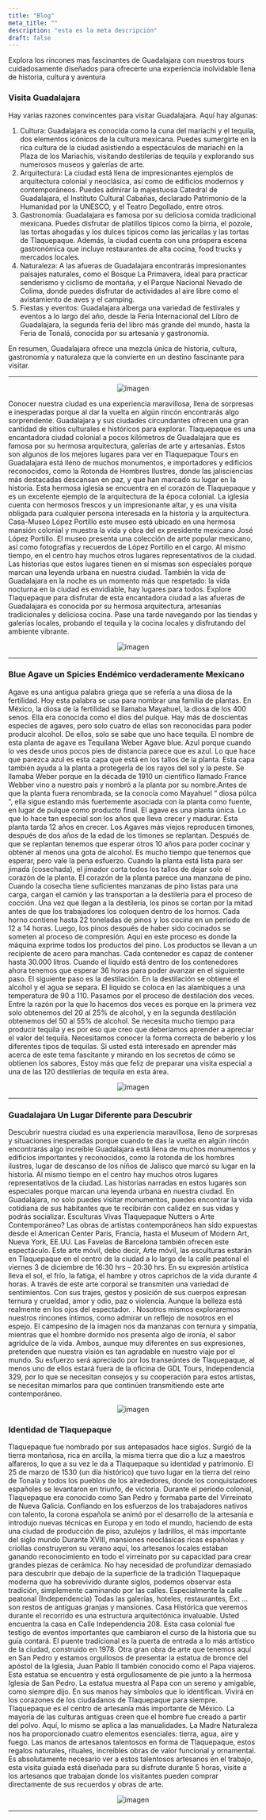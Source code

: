 ```yaml
---
title: "Blog"
meta_title: ""
description: "esta es la meta descripción"
draft: false
---
```


Explora los rincones mas fascinantes de Guadalajara con nuestros tours cuidadosamente diseñados para ofrecerte una experiencia inolvidable llena de historia, cultura y aventura
### Visita Guadalajara

Hay varias razones convincentes para visitar Guadalajara. Aquí hay algunas:
1. Cultura: Guadalajara es conocida como la cuna del mariachi y el tequila, dos elementos icónicos de la cultura mexicana. Puedes sumergirte en la rica cultura de la ciudad asistiendo a espectáculos de mariachi en la Plaza de los Mariachis, visitando destilerías de tequila y explorando sus numerosos museos y galerías de arte.
2. Arquitectura: La ciudad está llena de impresionantes ejemplos de arquitectura colonial y neoclásica, así como de edificios modernos y contemporáneos. Puedes admirar la majestuosa Catedral de Guadalajara, el Instituto Cultural Cabañas, declarado Patrimonio de la Humanidad por la UNESCO, y el Teatro Degollado, entre otros.
3. Gastronomía: Guadalajara es famosa por su deliciosa comida tradicional mexicana. Puedes disfrutar de platillos típicos como la birria, el pozole, las tortas ahogadas y los dulces típicos como las jericallas y las tortas de Tlaquepaque. Además, la ciudad cuenta con una próspera escena gastronómica que incluye restaurantes de alta cocina, food trucks y mercados locales.
4. Naturaleza: A las afueras de Guadalajara encontrarás impresionantes paisajes naturales, como el Bosque La Primavera, ideal para practicar senderismo y ciclismo de montaña, y el Parque Nacional Nevado de Colima, donde puedes disfrutar de actividades al aire libre como el avistamiento de aves y el camping.
5. Fiestas y eventos: Guadalajara alberga una variedad de festivales y eventos a lo largo del año, desde la Feria Internacional del Libro de Guadalajara, la segunda feria del libro más grande del mundo, hasta la Feria de Tonalá, conocida por su artesanía y gastronomía.

En resumen, Guadalajara ofrece una mezcla única de historia, cultura, gastronomía y naturaleza que la convierte en un destino fascinante para visitar.


---

<center>
    <img src="https://gdl-tours.netlify.app/images/blog/Gdl.jpg" alt="imagen" style="max-width: 100%; height: auto;">
</center>

Conocer nuestra ciudad es una experiencia maravillosa, llena de sorpresas e inesperadas porque al dar la vuelta en algún rincón encontrarás algo sorprendente. Guadalajara y sus ciudades circundantes ofrecen una gran cantidad de sitios culturales e históricos para explorar. Tlaquepaque es una encantadora ciudad colonial a pocos kilómetros de Guadalajara que es famosa por su hermosa arquitectura, galerías de arte y artesanías. Estos son algunos de los mejores lugares para ver en Tlaquepaque
Tours en Guadalajara está lleno de muchos monumentos, e importadores y edificios reconocidos, como la Rotonda de Hombres Ilustres, donde las jalisciencias más destacadas descansan en paz, y que han marcado su lugar en la historia. Esta hermosa iglesia se encuentra en el corazón de Tlaquepaque y es un excelente ejemplo de la arquitectura de la época colonial. La iglesia cuenta con hermosos frescos y un impresionante altar, y es una visita obligada para cualquier persona interesada en la historia y la arquitectura. Casa-Museo López Portillo este museo está ubicado en una hermosa mansión colonial y muestra la vida y obra del ex presidente mexicano José López Portillo. El museo presenta una colección de arte popular mexicano, así como fotografías y recuerdos de López Portillo en el cargo.
Al mismo tiempo, en el centro hay muchos otros lugares representativos de la ciudad. Las historias que estos lugares tienen en sí mismas son especiales porque marcan una leyenda urbana en nuestra ciudad.
También la vida de Guadalajara en la noche es un momento más que respetado: la vida nocturna en la ciudad es envidiable, hay lugares para todos. Explore Tlaquepaque para disfrutar de esta encantadora ciudad a las afueras de Guadalajara es conocida por su hermosa arquitectura, artesanías tradicionales y deliciosa cocina. Pase una tarde navegando por las tiendas y galerías locales, probando el tequila y la cocina locales y disfrutando del ambiente vibrante.

<center>
 <img src="https://gdl-tours.netlify.app/images/blog/Events_Tequila_Jalisco_Mexico.jpg" alt="imagen" style="max-width: 100%; height: auto;">
</center>

--- 

### Blue Agave un Spicies Endémico verdaderamente Mexicano

Agave es una antigua palabra griega que se refería a una diosa de la fertilidad. Hoy esta palabra se usa para nombrar una familia de plantas. En México, la diosa de la fertilidad se llamaba Mayahuel, la diosa de los 400 senos. Ella era conocida como el dios del pulque. Hay más de doscientas especies de agaves, pero solo cuatro de ellas son reconocidas para poder producir alcohol. De ellos, solo se sabe que uno hace tequila. El nombre de esta planta de agave es Tequilana Weber Agave blue. Azul porque cuando lo ves desde unos pocos pies de distancia parece que es azul. Lo que hace que parezca azul es esta capa que está en los tallos de la planta. Esta capa también ayuda a la planta a protegerla de los rayos del sol y la peste. Se llamaba Weber porque en la década de 1910 un científico llamado France Webber vino a nuestro país y nombró a la planta por su nombre.Antes de que la planta fuera renombrada, se la conocía como Mayahuel “ diosa púlca ”, ella sigue estando más fuertemente asociada con la planta como fuente, en lugar de pulque como producto final.
El agave es una planta única. Lo que lo hace tan especial son los años que lleva crecer y madurar. Esta planta tarda 12 años en crecer. Los Agaves más viejos reproducen timones, después de dos años de la edad de los timones se replantan. Después de que se replantan tenemos que esperar otros 10 años para poder cocinar y obtener al menos una gota de alcohol. Es mucho tiempo que tenemos que esperar, pero vale la pena esfuerzo. Cuando la planta está lista para ser jimada (cosechada), el jimador corta todos los tallos de dejar solo el corazón de la planta. El corazón de la planta parece una manzana de pino. Cuando la cosecha tiene suficientes manzanas de pino listas para una carga, cargan el camión y las transportan a la destilería para el proceso de cocción.
Una vez que llegan a la destilería, los pinos se cortan por la mitad antes de que los trabajadores los coloquen dentro de los hornos. Cada horno contiene hasta 22 toneladas de pinos y los cocina en un período de 12 a 14 horas. Luego, los pinos después de haber sido cocinados se someten al proceso de compresión. Aquí en este proceso es donde la máquina exprime todos los productos del pino. Los productos se llevan a un recipiente de acero para manchas. Cada contenedor es capaz de contener hasta 30.000 litros. Cuando el líquido está dentro de los contenedores ahora tenemos que esperar 36 horas para poder avanzar en el siguiente paso. El siguiente paso es la destilación. En la destilación se obtiene el alcohol y el agua se separa. El líquido se coloca en las alambiques a una temperatura de 90 a 110. Pasamos por el proceso de destilación dos veces. Entre la razón por la que lo hacemos dos veces es porque en la primera vez solo obtenemos del 20 al 25% de alcohol, y en la segunda destilación obtenemos del 50 al 55% de alcohol. Se necesita mucho tiempo para producir tequila y es por eso que creo que deberíamos aprender a apreciar el valor del tequila. Necesitamos conocer la forma correcta de beberlo y los diferentes tipos de tequilas. Si usted está interesado en aprender más acerca de este tema fascitante y mirando en los secretos de cómo se obtienen los sabores, Estoy más que feliz de preparar una visita especial a una de las 120 destilerías de tequila en esta área.

<center>
 <img src="https://gdl-tours.netlify.app/images/blog/Agave.jpg" alt="imagen" style="max-width: 100%; height: auto;">
</center>

---

### Guadalajara Un Lugar Diferente para Descubrir

Descubrir nuestra ciudad es una experiencia maravillosa, lleno de sorpresas y situaciones inesperadas porque cuando te das la vuelta en algún rincón encontrarás algo increíble Guadalajara está llena de muchos monumentos y edificios importantes y reconocidos, como la rotonda de los hombres ilustres, lugar de descanso de los niños de Jalisco que marcó su lugar en la historia.
Al mismo tiempo en el centro hay muchos otros lugares representativos de la ciudad. Las historias narradas en estos lugares son especiales porque marcan una leyenda urbana en nuestra ciudad. En Guadalajara, no solo puedes visitar monumentos, puedes encontrar la vida cotidiana de sus habitantes que te recibirán con calidez en sus vidas y podrás socializar. Esculturas Vivas Tlaquepaque Nutters o Arte Contemporáneo?
Las obras de artistas contemporáneos han sido expuestas desde el American Center Paris, Francia, hasta el Museum of Modern Art, Nueva York, EE.UU. Las Favelas de Barcelona también ofrecen este espectáculo. Este arte móvil, debo decir, Arte móvil, las esculturas estarán en Tlaquepaque en el centro de la ciudad a lo largo de la calle peatonal el viernes 3 de diciembre de 16:30 hrs – 20:30 hrs. En su expresión artística lleva el sol, el frío, la fatiga, el hambre y otros caprichos de la vida durante 4 horas.
A través de este arte corporal se transmiten una variedad de sentimientos. Con sus trajes, gestos y posición de sus cuerpos expresan ternura y crueldad, amor y odio, paz o violencia. Aunque la belleza está realmente en los ojos del espectador. . Nosotros mismos exploraremos nuestros rincones íntimos, como admirar un reflejo de nosotros en el espejo.
El campesino de la imagen nos da manzanas con ternura y simpatía, mientras que el hombre dormido nos presenta algo de ironía, el sabor agridulce de la vida. Ambos, aunque muy diferentes en sus expresiones, pretenden que nuestra visión es tan agradable en nuestro viaje por el mundo.
Su esfuerzo será apreciado por los transeúntes de Tlaquepaque, al menos uno de ellos estará fuera de la oficina de GDL Tours, Independencia 329, por lo que se necesitan consejos y su cooperación para estos artistas, se necesitan mimarlos para que continúen transmitiendo este arte contemporáneo.

<center>
 <img src="https://gdl-tours.netlify.app/images/blog/Estatuas.jpg" alt="imagen" style="max-width: 100%; height: auto;">
</center>

### Identidad de Tlaquepaque

Tlaquepaque fue nombrado por sus antepasados hace siglos. Surgió de la tierra montañosa, rica en arcilla, la misma tierra que dio a luz a maestros alfareros, lo que a su vez le da a Tlaquepaque su identidad y patrimonio. El 25 de marzo de 1530 (un día histórico) que tuvo lugar en la tierra del reino de Tonala y todos los pueblos de los alrededores, donde los conquistadores españoles se levantaron en triunfo, de victoria. Durante el período colonial, Tlaquepaque era conocido como San Pedro y formaba parte del Virreinato de Nueva Galicia. Confiando en los esfuerzos de los trabajadores nativos con talento, la corona española se animó por el desarrollo de la artesanía e introdujo nuevas técnicas en Europa y en todo el mundo, haciendo de esta una ciudad de producción de piso, azulejos y ladrillos, el más importante del siglo mundo Durante XVIII, mansiones neoclásicas ricas españolas y criollas construyeron su verano aquí, los artesanos locales estaban ganando reconocimiento en todo el virreinato por su capacidad para crear grandes piezas de cerámica.
No hay necesidad de profundizar demasiado para descubrir que debajo de la superficie de la tradición Tlaquepaque moderna que ha sobrevivido durante siglos, podemos observar esta tradición, simplemente caminando por las calles. Especialmente la calle peatonal (Independencia) Todas las galerías, hoteles, restaurantes, Ext ... son restos de antiguas granjas y mansiones. Casa Histórica que veremos durante el recorrido es una estructura arquitectónica invaluable. Usted encuentra la casa en Calle Independencia 208. Esta casa colonial fue testigo de eventos importantes que cambiaron el curso de la historia que su guía contará.
El puente tradicional es la puerta de entrada a lo más artístico de la ciudad, construido en 1978.
Otra gran obra de arte que tenemos aquí en San Pedro y estamos orgullosos de presentar la estatua de bronce del apóstol de la Iglesia, Juan Pablo II también conocido como el Papa viajeros. Esta estatua se encuentra y está orgullosamente de pie junto a la hermosa Iglesia de San Pedro. La estatua muestra al Papa con un sereno y amigable, como siempre dijo. En sus manos hay símbolos que lo identifican. Vivirá en los corazones de los ciudadanos de Tlaquepaque para siempre.
Tlaquepaque es el centro de artesanía más importante de México. La mayoría de las culturas antiguas creen que el hombre fue creado a partir del polvo. Aquí, lo mismo se aplica a las manualidades. La Madre Naturaleza nos ha proporcionado cuatro elementos esenciales: tierra, agua, aire y fuego. Las manos de artesanos talentosos en forma de Tlaquepaque, estos regalos naturales, rituales, increíbles obras de valor funcional y ornamental.
Es absolutamente necesario ver a estos talentosos artesanos en el trabajo, esta visita guiada está diseñada para su disfrute durante 5 horas, visite a los artesanos que trabajan donde los visitantes pueden comprar directamente de sus recuerdos y obras de arte.

<center>
 <img src="https://gdl-tours.netlify.app/images/blog/Puente.jpg" alt="imagen" style="max-width: 100%; height: auto;">
</center>

---

